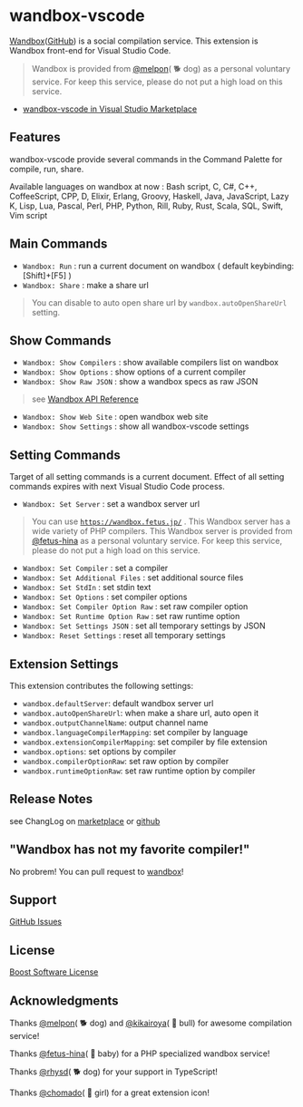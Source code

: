 # wandbox-vscode

[Wandbox](http://melpon.org/wandbox)([GitHub](https://github.com/melpon/wandbox/)) is a social compilation service. This extension is Wandbox front-end for Visual Studio Code.

> Wandbox is provided from [@melpon](https://github.com/melpon)( 🐕 dog) as a personal voluntary service.
> For keep this service, please do not put a high load on this service.

* [wandbox-vscode in Visual Studio Marketplace](https://marketplace.visualstudio.com/items?itemName=wraith13.wandbox-vscode)

## Features

wandbox-vscode provide several commands in the Command Palette for compile, run, share.

Available languages on wandbox at now :
Bash script, C, C#, C++, CoffeeScript, CPP, D, Elixir, Erlang, Groovy, Haskell, Java, JavaScript, Lazy K, Lisp, Lua, Pascal, Perl, PHP, Python, Rill, Ruby, Rust, Scala, SQL, Swift, Vim script


## Main Commands

* `Wandbox: Run` : run a current document on wandbox ( default keybinding: [Shift]+[F5] )
* `Wandbox: Share` : make a share url

> You can disable to auto open share url by `wandbox.autoOpenShareUrl` setting.

## Show Commands

* `Wandbox: Show Compilers` : show available compilers list on wandbox
* `Wandbox: Show Options` : show options of a current compiler
* `Wandbox: Show Raw JSON` : show a wandbox specs as raw JSON

> see [Wandbox API Reference](https://github.com/melpon/wandbox/blob/master/kennel2/API.rst)

* `Wandbox: Show Web Site` : open wandbox web site
* `Wandbox: Show Settings` : show all wandbox-vscode settings

## Setting Commands

Target of all setting commands is a current document.
Effect of all setting commands expires with next Visual Studio Code process.

* `Wandbox: Set Server` : set a wandbox server url

> You can use [`https://wandbox.fetus.jp/`](https://wandbox.fetus.jp/) . This Wandbox server has a wide variety of PHP compilers.
> This Wandbox server is provided from [@fetus-hina](https://github.com/fetus-hina) as a personal voluntary service.
> For keep this service, please do not put a high load on this service.

* `Wandbox: Set Compiler` : set a compiler 
* `Wandbox: Set Additional Files` : set additional source files
* `Wandbox: Set StdIn` : set stdin text
* `Wandbox: Set Options` : set compiler options
* `Wandbox: Set Compiler Option Raw` : set raw compiler option
* `Wandbox: Set Runtime Option Raw` : set raw runtime option
* `Wandbox: Set Settings JSON` : set all temporary settings by JSON
* `Wandbox: Reset Settings` : reset all temporary settings


## Extension Settings

This extension contributes the following settings:

* `wandbox.defaultServer`: default wandbox server url
* `wandbox.autoOpenShareUrl`: when make a share url, auto open it
* `wandbox.outputChannelName`: output channel name
* `wandbox.languageCompilerMapping`: set compiler by language
* `wandbox.extensionCompilerMapping`: set compiler by file extension
* `wandbox.options`: set options by compiler
* `wandbox.compilerOptionRaw`: set raw option by compiler
* `wandbox.runtimeOptionRaw`: set raw runtime option by compiler

## Release Notes

see ChangLog on [marketplace](https://marketplace.visualstudio.com/items/wraith13.wandbox-vscode/changelog) or [github](https://github.com/wraith13/wandbox-vscode/blob/master/CHANGELOG.md)


## "Wandbox has not my favorite compiler!"

No probrem! You can pull request to [wandbox](https://github.com/melpon/wandbox/)!

## Support

[GitHub Issues](https://github.com/wraith13/wandbox-vscode/issues)

## License

[Boost Software License](https://github.com/wraith13/wandbox-vscode/blob/master/LICENSE_1_0.txt)

## Acknowledgments

Thanks [@melpon](https://github.com/melpon)( 🐕 dog) and [@kikairoya](https://github.com/kikairoya)( 🐂 bull) for awesome compilation service!

Thanks [@fetus-hina](https://github.com/fetus-hina)( 👶 baby) for a PHP specialized wandbox service!

Thanks [@rhysd](https://github.com/rhysd)( 🐕 dog) for your support in TypeScript!

Thanks [@chomado](https://github.com/chomado)( 👧 girl) for a great extension icon!
